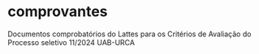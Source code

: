 # comprovantes
Documentos comprobatórios do Lattes para os Critérios de Avaliação do Processo seletivo 11/2024 UAB-URCA
